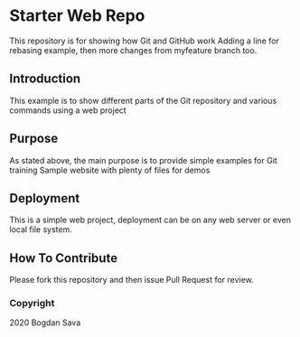 # Starter Web Repo

This repository is for showing how Git and GitHub work
Adding a line for rebasing example, then more changes from myfeature branch too.

## Introduction

This example is to show different parts of the Git repository and various commands using a web project


## Purpose

As stated above, the main purpose is to provide simple examples for Git training
Sample website with plenty of files for demos

## Deployment

This is a simple web project, deployment can be on any web server or even local file system.

## How To Contribute

Please fork this repository and then issue Pull Request for review.

### Copyright

2020 Bogdan Sava